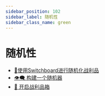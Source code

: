 ```yaml
---
sidebar_position: 102
sidebar_label: 随机性
sidebar_class_name: green
---
```


# 随机性

- [🔀使用Switchboard进行随机化战利品](./randomising-loot-with-switchborar/README.md)
- [👁‍🗨 构建一个随机器](./build-a-randomiser/README.md)
- [🎁 开启战利品箱](./opening-loot-boxes/README.md)
